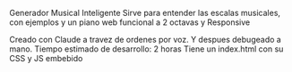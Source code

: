 Generador Musical Inteligente
Sirve para entender las escalas musicales, con ejemplos y un piano web
 funcional a 2 octavas y Responsive

Creado con Claude a travez de ordenes por voz.
Y despues debugeado a mano.
Tiempo estimado de desarrollo: 2 horas
Tiene un index.html con su CSS y JS embebido <style> <script>
Seria cosa personal darle su estructura de carpetas acorde,
 pero para facilitarle el trabajo a Claude y ver sus capacidades se manejo el default.
Ademas lleva sus registros en el console log , genial para debugear y hacer testing.


- Deploy en GitHub Pages : https://thealfonzreyes.github.io/Piano/



"Bastante satisfactorio el resultado, para una 1 impresion del modelo Claude aplicado a un proyecto.
Seguira en fase de laboratorio. 8.75 / 10"
